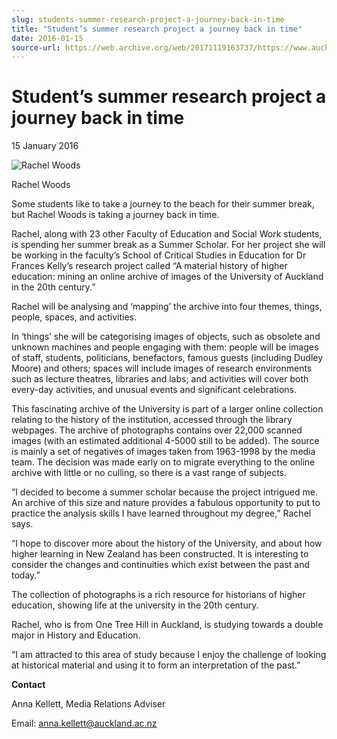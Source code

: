 ```yaml
---
slug: students-summer-research-project-a-journey-back-in-time
title: "Student’s summer research project a journey back in time"
date: 2016-01-15
source-url: https://web.archive.org/web/20171119163737/https://www.auckland.ac.nz/en/about/news-events-and-notices/news/news-2016/01/student_s-summer-research-project-a-journey-back-in-time.html
---
```

Student’s summer research project a journey back in time
========================================================

15 January 2016

![Rachel Woods](https://www.auckland.ac.nz/en/about/news-events-and-notices/news/news-2016/01/student_s-summer-research-project-a-journey-back-in-time/_jcr_content/par/textimage/image.img.jpg/1453433945258.jpg "Rachel Woods")

Rachel Woods

Some students like to take a journey to the beach for their summer break, but Rachel Woods is taking a journey back in time.

Rachel, along with 23 other Faculty of Education and Social Work students, is spending her summer break as a Summer Scholar. For her project she will be working in the faculty’s School of Critical Studies in Education for Dr Frances Kelly’s research project called “A material history of higher education: mining an online archive of images of the University of Auckland in the 20th century.”

Rachel will be analysing and ‘mapping’ the archive into four themes, things, people, spaces, and activities.

In ‘things’ she will be categorising images of objects, such as obsolete and unknown machines and people engaging with them: people will be images of staff, students, politicians, benefactors, famous guests (including Dudley Moore) and others; spaces will include images of research environments such as lecture theatres, libraries and labs; and activities will cover both every-day activities, and unusual events and significant celebrations.

This fascinating archive of the University is part of a larger online collection relating to the history of the institution, accessed through the library webpages. The archive of photographs contains over 22,000 scanned images (with an estimated additional 4-5000 still to be added). The source is mainly a set of negatives of images taken from 1963-1998 by the media team. The decision was made early on to migrate everything to the online archive with little or no culling, so there is a vast range of subjects.

“I decided to become a summer scholar because the project intrigued me. An archive of this size and nature provides a fabulous opportunity to put to practice the analysis skills I have learned throughout my degree,” Rachel says.

“I hope to discover more about the history of the University, and about how higher learning in New Zealand has been constructed. It is interesting to consider the changes and continuities which exist between the past and today.”

The collection of photographs is a rich resource for historians of higher education, showing life at the university in the 20th century.

Rachel, who is from One Tree Hill in Auckland, is studying towards a double major in History and Education.

“I am attracted to this area of study because I enjoy the challenge of looking at historical material and using it to form an interpretation of the past.”

**Contact**

Anna Kellett, Media Relations Adviser

Email: [anna.kellett@auckland.ac.nz](mailto:anna.kellett@auckland.ac.nz)